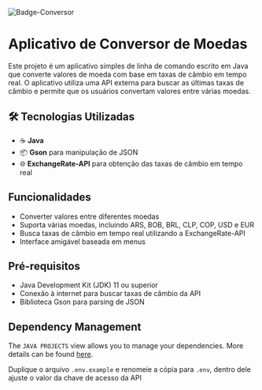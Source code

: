 
![Badge-Conversor](https://github.com/user-attachments/assets/4c5de51c-9a20-4565-b1fd-7a817410bf7b)

# Aplicativo de Conversor de Moedas

Este projeto é um aplicativo simples de linha de comando escrito em Java que converte valores de moeda com base em taxas de câmbio em tempo real. O aplicativo utiliza uma API externa para buscar as últimas taxas de câmbio e permite que os usuários convertam valores entre várias moedas.

## 🛠️ Tecnologias Utilizadas

- ☕ **Java**
- 📦 **Gson** para manipulação de JSON
- 🌐 **ExchangeRate-API** para obtenção das taxas de câmbio em tempo real

## Funcionalidades

- Converter valores entre diferentes moedas
- Suporta várias moedas, incluindo ARS, BOB, BRL, CLP, COP, USD e EUR
- Busca taxas de câmbio em tempo real utilizando a ExchangeRate-API
- Interface amigável baseada em menus

## Pré-requisitos

- Java Development Kit (JDK) 11 ou superior
- Conexão à internet para buscar taxas de câmbio da API
- Biblioteca Gson para parsing de JSON

## Dependency Management

The `JAVA PROJECTS` view allows you to manage your dependencies. More details can be
found [here](https://github.com/microsoft/vscode-java-dependency#manage-dependencies).

Duplique o arquivo `.env.example` e renomeie a cópia para `.env`, dentro dele ajuste o valor da chave de acesso da API




